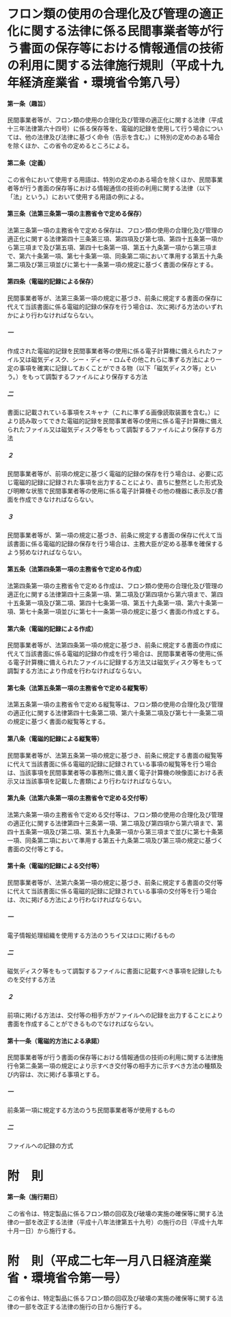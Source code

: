 # フロン類の使用の合理化及び管理の適正化に関する法律に係る民間事業者等が行う書面の保存等における情報通信の技術の利用に関する法律施行規則（平成十九年経済産業省・環境省令第八号）
#### 第一条（趣旨）
民間事業者等が、フロン類の使用の合理化及び管理の適正化に関する法律（平成十三年法律第六十四号）に係る保存等を、電磁的記録を使用して行う場合については、他の法律及び法律に基づく命令（告示を含む。）に特別の定めのある場合を除くほか、この省令の定めるところによる。
#### 第二条（定義）
この省令において使用する用語は、特別の定めのある場合を除くほか、民間事業者等が行う書面の保存等における情報通信の技術の利用に関する法律（以下「法」という。）において使用する用語の例による。
#### 第三条（法第三条第一項の主務省令で定める保存）
法第三条第一項の主務省令で定める保存は、フロン類の使用の合理化及び管理の適正化に関する法律第四十三条第三項、第四項及び第七項、第四十五条第一項から第三項まで及び第五項、第四十七条第一項、第五十九条第一項から第三項まで、第六十条第一項、第七十条第一項、同条第二項において準用する第五十九条第二項及び第三項並びに第七十一条第一項の規定に基づく書面の保存とする。
#### 第四条（電磁的記録による保存）
民間事業者等が、法第三条第一項の規定に基づき、前条に規定する書面の保存に代えて当該書面に係る電磁的記録の保存を行う場合は、次に掲げる方法のいずれかにより行わなければならない。
##### 一
作成された電磁的記録を民間事業者等の使用に係る電子計算機に備えられたファイル又は磁気ディスク、シー・ディー・ロムその他これらに準ずる方法により一定の事項を確実に記録しておくことができる物（以下「磁気ディスク等」という。）をもって調製するファイルにより保存する方法
##### 二
書面に記載されている事項をスキャナ（これに準ずる画像読取装置を含む。）により読み取ってできた電磁的記録を民間事業者等の使用に係る電子計算機に備えられたファイル又は磁気ディスク等をもって調製するファイルにより保存する方法
##### ２
民間事業者等が、前項の規定に基づく電磁的記録の保存を行う場合は、必要に応じ電磁的記録に記録された事項を出力することにより、直ちに整然とした形式及び明瞭な状態で民間事業者等の使用に係る電子計算機その他の機器に表示及び書面を作成できなければならない。
##### ３
民間事業者等が、第一項の規定に基づき、前条に規定する書面の保存に代えて当該書面に係る電磁的記録の保存を行う場合は、主務大臣が定める基準を確保するよう努めなければならない。
#### 第五条（法第四条第一項の主務省令で定める作成）
法第四条第一項の主務省令で定める作成は、フロン類の使用の合理化及び管理の適正化に関する法律第四十三条第一項、第二項及び第四項から第六項まで、第四十五条第一項及び第二項、第四十七条第一項、第五十九条第一項、第六十条第一項、第七十条第一項並びに第七十一条第一項の規定に基づく書面の作成とする。
#### 第六条（電磁的記録による作成）
民間事業者等が、法第四条第一項の規定に基づき、前条に規定する書面の作成に代えて当該書面に係る電磁的記録の作成を行う場合は、民間事業者等の使用に係る電子計算機に備えられたファイルに記録する方法又は磁気ディスク等をもって調製する方法により作成を行わなければならない。
#### 第七条（法第五条第一項の主務省令で定める縦覧等）
法第五条第一項の主務省令で定める縦覧等は、フロン類の使用の合理化及び管理の適正化に関する法律第四十七条第二項、第六十条第二項及び第七十一条第二項の規定に基づく書面の縦覧等とする。
#### 第八条（電磁的記録による縦覧等）
民間事業者等が、法第五条第一項の規定に基づき、前条に規定する書面の縦覧等に代えて当該書面に係る電磁的記録に記録されている事項の縦覧等を行う場合は、当該事項を民間事業者等の事務所に備え置く電子計算機の映像面における表示又は当該事項を記載した書類により行わなければならない。
#### 第九条（法第六条第一項の主務省令で定める交付等）
法第六条第一項の主務省令で定める交付等は、フロン類の使用の合理化及び管理の適正化に関する法律第四十三条第一項、第二項及び第四項から第六項まで、第四十五条第一項及び第二項、第五十九条第一項から第三項まで並びに第七十条第一項、同条第二項において準用する第五十九条第二項及び第三項の規定に基づく書面の交付等とする。
#### 第十条（電磁的記録による交付等）
民間事業者等が、法第六条第一項の規定に基づき、前条に規定する書面の交付等に代えて当該書面に係る電磁的記録に記録されている事項の交付等を行う場合は、次に掲げる方法により行わなければならない。
##### 一
電子情報処理組織を使用する方法のうちイ又はロに掲げるもの
##### 二
磁気ディスク等をもって調製するファイルに書面に記載すべき事項を記録したものを交付する方法
##### ２
前項に掲げる方法は、交付等の相手方がファイルへの記録を出力することにより書面を作成することができるものでなければならない。
#### 第十一条（電磁的方法による承諾）
民間事業者等が行う書面の保存等における情報通信の技術の利用に関する法律施行令第二条第一項の規定により示すべき交付等の相手方に示すべき方法の種類及び内容は、次に掲げる事項とする。
##### 一
前条第一項に規定する方法のうち民間事業者等が使用するもの
##### 二
ファイルへの記録の方式
# 附　則
#### 第一条（施行期日）
この省令は、特定製品に係るフロン類の回収及び破壊の実施の確保等に関する法律の一部を改正する法律（平成十八年法律第五十九号）の施行の日（平成十九年十月一日）から施行する。
# 附　則（平成二七年一月八日経済産業省・環境省令第一号）
この省令は、特定製品に係るフロン類の回収及び破壊の実施の確保等に関する法律の一部を改正する法律の施行の日から施行する。
